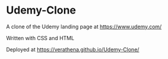 # Udemy-Clone
A clone of the Udemy landing page at https://www.udemy.com/


Written with CSS and HTML


Deployed at https://verathena.github.io/Udemy-Clone/

